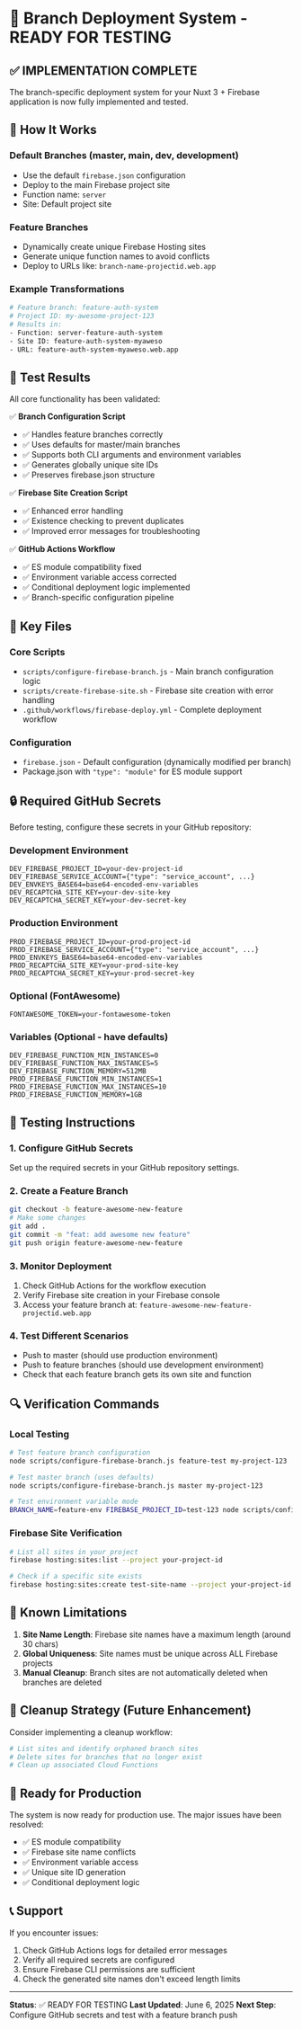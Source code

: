 # 🚀 Branch Deployment System - READY FOR TESTING

## ✅ IMPLEMENTATION COMPLETE

The branch-specific deployment system for your Nuxt 3 + Firebase application is now fully implemented and tested.

## 🔧 How It Works

### Default Branches (master, main, dev, development)
- Use the default `firebase.json` configuration
- Deploy to the main Firebase project site
- Function name: `server`
- Site: Default project site

### Feature Branches
- Dynamically create unique Firebase Hosting sites
- Generate unique function names to avoid conflicts
- Deploy to URLs like: `branch-name-projectid.web.app`

### Example Transformations
```bash
# Feature branch: feature-auth-system
# Project ID: my-awesome-project-123
# Results in:
- Function: server-feature-auth-system
- Site ID: feature-auth-system-myaweso
- URL: feature-auth-system-myaweso.web.app
```

## 🧪 Test Results

All core functionality has been validated:

✅ **Branch Configuration Script**
- ✅ Handles feature branches correctly
- ✅ Uses defaults for master/main branches
- ✅ Supports both CLI arguments and environment variables
- ✅ Generates globally unique site IDs
- ✅ Preserves firebase.json structure

✅ **Firebase Site Creation Script**
- ✅ Enhanced error handling
- ✅ Existence checking to prevent duplicates
- ✅ Improved error messages for troubleshooting

✅ **GitHub Actions Workflow**
- ✅ ES module compatibility fixed
- ✅ Environment variable access corrected
- ✅ Conditional deployment logic implemented
- ✅ Branch-specific configuration pipeline

## 📁 Key Files

### Core Scripts
- `scripts/configure-firebase-branch.js` - Main branch configuration logic
- `scripts/create-firebase-site.sh` - Firebase site creation with error handling
- `.github/workflows/firebase-deploy.yml` - Complete deployment workflow

### Configuration
- `firebase.json` - Default configuration (dynamically modified per branch)
- Package.json with `"type": "module"` for ES module support

## 🔒 Required GitHub Secrets

Before testing, configure these secrets in your GitHub repository:

### Development Environment
```
DEV_FIREBASE_PROJECT_ID=your-dev-project-id
DEV_FIREBASE_SERVICE_ACCOUNT={"type": "service_account", ...}
DEV_ENVKEYS_BASE64=base64-encoded-env-variables
DEV_RECAPTCHA_SITE_KEY=your-dev-site-key
DEV_RECAPTCHA_SECRET_KEY=your-dev-secret-key
```

### Production Environment
```
PROD_FIREBASE_PROJECT_ID=your-prod-project-id
PROD_FIREBASE_SERVICE_ACCOUNT={"type": "service_account", ...}
PROD_ENVKEYS_BASE64=base64-encoded-env-variables
PROD_RECAPTCHA_SITE_KEY=your-prod-site-key
PROD_RECAPTCHA_SECRET_KEY=your-prod-secret-key
```

### Optional (FontAwesome)
```
FONTAWESOME_TOKEN=your-fontawesome-token
```

### Variables (Optional - have defaults)
```
DEV_FIREBASE_FUNCTION_MIN_INSTANCES=0
DEV_FIREBASE_FUNCTION_MAX_INSTANCES=5
DEV_FIREBASE_FUNCTION_MEMORY=512MB
PROD_FIREBASE_FUNCTION_MIN_INSTANCES=1
PROD_FIREBASE_FUNCTION_MAX_INSTANCES=10
PROD_FIREBASE_FUNCTION_MEMORY=1GB
```

## 🎯 Testing Instructions

### 1. Configure GitHub Secrets
Set up the required secrets in your GitHub repository settings.

### 2. Create a Feature Branch
```bash
git checkout -b feature-awesome-new-feature
# Make some changes
git add .
git commit -m "feat: add awesome new feature"
git push origin feature-awesome-new-feature
```

### 3. Monitor Deployment
1. Check GitHub Actions for the workflow execution
2. Verify Firebase site creation in your Firebase console
3. Access your feature branch at: `feature-awesome-new-feature-projectid.web.app`

### 4. Test Different Scenarios
- Push to master (should use production environment)
- Push to feature branches (should use development environment)
- Check that each feature branch gets its own site and function

## 🔍 Verification Commands

### Local Testing
```bash
# Test feature branch configuration
node scripts/configure-firebase-branch.js feature-test my-project-123

# Test master branch (uses defaults)
node scripts/configure-firebase-branch.js master my-project-123

# Test environment variable mode
BRANCH_NAME=feature-env FIREBASE_PROJECT_ID=test-123 node scripts/configure-firebase-branch.js
```

### Firebase Site Verification
```bash
# List all sites in your project
firebase hosting:sites:list --project your-project-id

# Check if a specific site exists
firebase hosting:sites:create test-site-name --project your-project-id
```

## 🚨 Known Limitations

1. **Site Name Length**: Firebase site names have a maximum length (around 30 chars)
2. **Global Uniqueness**: Site names must be unique across ALL Firebase projects
3. **Manual Cleanup**: Branch sites are not automatically deleted when branches are deleted

## 🔄 Cleanup Strategy (Future Enhancement)

Consider implementing a cleanup workflow:
```bash
# List sites and identify orphaned branch sites
# Delete sites for branches that no longer exist
# Clean up associated Cloud Functions
```

## 🎉 Ready for Production

The system is now ready for production use. The major issues have been resolved:

- ✅ ES module compatibility
- ✅ Firebase site name conflicts
- ✅ Environment variable access
- ✅ Unique site ID generation
- ✅ Conditional deployment logic

## 📞 Support

If you encounter issues:

1. Check GitHub Actions logs for detailed error messages
2. Verify all required secrets are configured
3. Ensure Firebase CLI permissions are sufficient
4. Check the generated site names don't exceed length limits

---

**Status**: ✅ READY FOR TESTING
**Last Updated**: June 6, 2025
**Next Step**: Configure GitHub secrets and test with a feature branch push
